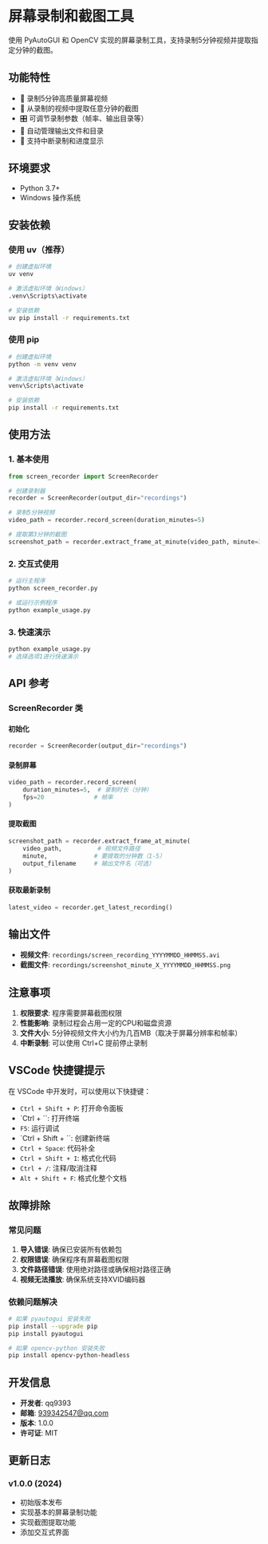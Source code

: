 # 屏幕录制和截图工具

使用 PyAutoGUI 和 OpenCV 实现的屏幕录制工具，支持录制5分钟视频并提取指定分钟的截图。

## 功能特性

- 🎥 录制5分钟高质量屏幕视频
- 📸 从录制的视频中提取任意分钟的截图
- 🎛️ 可调节录制参数（帧率、输出目录等）
- 💾 自动管理输出文件和目录
- 🔄 支持中断录制和进度显示

## 环境要求

- Python 3.7+
- Windows 操作系统

## 安装依赖

### 使用 uv（推荐）

```bash
# 创建虚拟环境
uv venv

# 激活虚拟环境（Windows）
.venv\Scripts\activate

# 安装依赖
uv pip install -r requirements.txt
```

### 使用 pip

```bash
# 创建虚拟环境
python -m venv venv

# 激活虚拟环境（Windows）
venv\Scripts\activate

# 安装依赖
pip install -r requirements.txt
```

## 使用方法

### 1. 基本使用

```python
from screen_recorder import ScreenRecorder

# 创建录制器
recorder = ScreenRecorder(output_dir="recordings")

# 录制5分钟视频
video_path = recorder.record_screen(duration_minutes=5)

# 提取第3分钟的截图
screenshot_path = recorder.extract_frame_at_minute(video_path, minute=3)
```

### 2. 交互式使用

```bash
# 运行主程序
python screen_recorder.py

# 或运行示例程序
python example_usage.py
```

### 3. 快速演示

```bash
python example_usage.py
# 选择选项1进行快速演示
```

## API 参考

### ScreenRecorder 类

#### 初始化
```python
recorder = ScreenRecorder(output_dir="recordings")
```

#### 录制屏幕
```python
video_path = recorder.record_screen(
    duration_minutes=5,  # 录制时长（分钟）
    fps=20              # 帧率
)
```

#### 提取截图
```python
screenshot_path = recorder.extract_frame_at_minute(
    video_path,          # 视频文件路径
    minute,             # 要提取的分钟数（1-5）
    output_filename     # 输出文件名（可选）
)
```

#### 获取最新录制
```python
latest_video = recorder.get_latest_recording()
```

## 输出文件

- **视频文件**: `recordings/screen_recording_YYYYMMDD_HHMMSS.avi`
- **截图文件**: `recordings/screenshot_minute_X_YYYYMMDD_HHMMSS.png`

## 注意事项

1. **权限要求**: 程序需要屏幕截图权限
2. **性能影响**: 录制过程会占用一定的CPU和磁盘资源
3. **文件大小**: 5分钟视频文件大小约为几百MB（取决于屏幕分辨率和帧率）
4. **中断录制**: 可以使用 Ctrl+C 提前停止录制

## VSCode 快捷键提示

在 VSCode 中开发时，可以使用以下快捷键：

- `Ctrl + Shift + P`: 打开命令面板
- `Ctrl + \``: 打开终端
- `F5`: 运行调试
- `Ctrl + Shift + \``: 创建新终端
- `Ctrl + Space`: 代码补全
- `Ctrl + Shift + I`: 格式化代码
- `Ctrl + /`: 注释/取消注释
- `Alt + Shift + F`: 格式化整个文档

## 故障排除

### 常见问题

1. **导入错误**: 确保已安装所有依赖包
2. **权限错误**: 确保程序有屏幕截图权限
3. **文件路径错误**: 使用绝对路径或确保相对路径正确
4. **视频无法播放**: 确保系统支持XVID编码器

### 依赖问题解决

```bash
# 如果 pyautogui 安装失败
pip install --upgrade pip
pip install pyautogui

# 如果 opencv-python 安装失败
pip install opencv-python-headless
```

## 开发信息

- **开发者**: qq9393
- **邮箱**: 939342547@qq.com
- **版本**: 1.0.0
- **许可证**: MIT

## 更新日志

### v1.0.0 (2024)
- 初始版本发布
- 实现基本的屏幕录制功能
- 实现截图提取功能
- 添加交互式界面